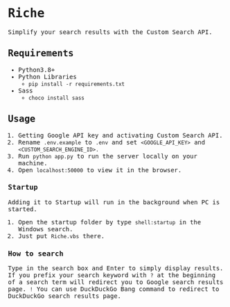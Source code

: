 <samp>

# Riche

Simplify your search results with the Custom Search API.

## Requirements

- Python3.8+
- Python Libraries
  - `pip install -r requirements.txt`
- Sass
  - `choco install sass`

## Usage

1. Getting Google API key and activating Custom Search API.
2. Rename `.env.example` to `.env` and set `<GOOGLE_API_KEY>` and `<CUSTOM_SEARCH_ENGINE_ID>.`
3. Run `python app.py` to run the server locally on your machine.
4. Open `localhost:50000` to view it in the browser.

### Startup

Adding it to Startup will run in the background when PC is started.

1. Open the startup folder by type `shell:startup` in the Windows search.
2. Just put `Riche.vbs` there.

### How to search

Type in the search box and Enter to simply display results. If you prefix your search keyword with `?` at the beginning of a search term will redirect you to Google search results page. `!` You can use DuckDuckGo Bang command to redirect to DuckDuckGo search results page.

</samp>
